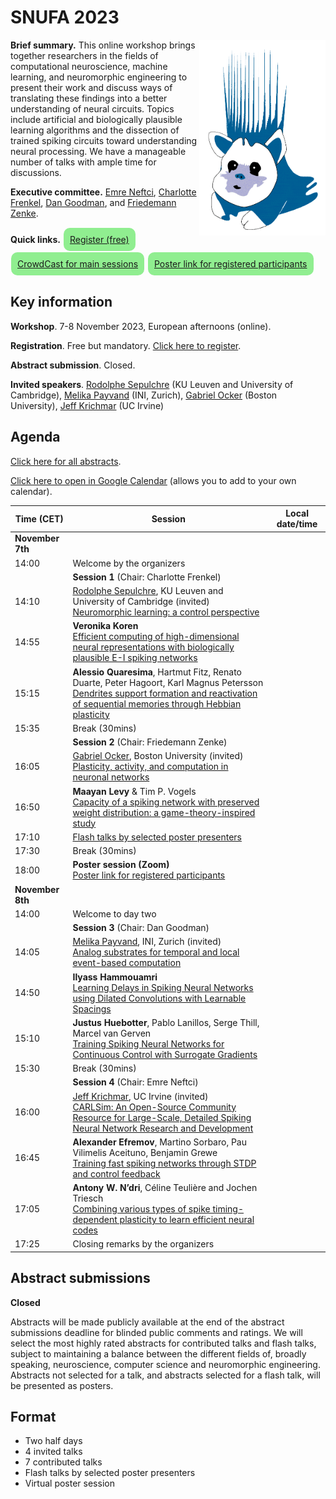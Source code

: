 # SNUFA 2023

<img align="right" width="499" style="max-width: 40%" src="/images/snufa_hog.gif">

**Brief summary.** This online workshop brings together researchers in the fields of computational neuroscience, machine learning, and neuromorphic engineering to present their work and discuss ways of translating these findings into a better understanding of neural circuits. Topics include artificial and biologically plausible learning algorithms and the dissection of trained spiking circuits toward understanding neural processing. We have a manageable number of talks with ample time for discussions.

**Executive committee.** [Emre Neftci](https://www.fz-juelich.de/de/pgi), [Charlotte Frenkel](https://chfrenkel.github.io/), [Dan Goodman](https://neural-reckoning.org), and [Friedemann Zenke](https://zenkelab.org/).

**Quick links.** <span style="background: lightgreen; border-radius: 10px; padding: 10px; display: inline-block; margin: 1px;"><a href="https://www.eventbrite.co.uk/e/snufa-2023-tickets-675972952297">Register (free)</a></span> <span style="background: lightgreen; border-radius: 10px; padding: 10px; display: inline-block; margin: 1px;"><a href="https://www.crowdcast.io/c/snufa-2023">CrowdCast for main sessions</a></span> <span style="background: lightgreen; border-radius: 10px; padding: 10px; display: inline-block; margin: 1px;"><a href="https://www.eventbrite.co.uk/x/snufa-2023-tickets-675972952297">Poster link for registered participants</a></span>

## Key information

**Workshop**. 7-8 November 2023, European afternoons (online).

**Registration**. Free but mandatory. [Click here to register](https://www.eventbrite.co.uk/e/snufa-2023-tickets-675972952297).

**Abstract submission**. Closed.

**Invited speakers**. 
[Rodolphe Sepulchre](https://sites.google.com/site/rsepulchre) (KU Leuven and University of Cambridge),
[Melika Payvand](https://services.ini.uzh.ch/people/melika) (INI, Zurich),
[Gabriel Ocker](https://www.bu.edu/math/profile/gabriel-ocker/) (Boston University),
[Jeff Krichmar](https://sites.socsci.uci.edu/~jkrichma/) (UC Irvine)

<!-- **Talks**. Talks will be streamed on [CrowdCast](https://www.crowdcast.io/e/snufa-2023) with many thanks to [WorldWideNeuro](https://www.world-wide.org/Neuro/) for sponsoring this. 

**Posters**. These will be streamed on Zoom and links will be emailed to registered participants. -->

## Agenda

[Click here for all abstracts](all_abstracts.md).

[Click here to open in Google Calendar](https://calendar.google.com/calendar/u/0?cid=OTYzMGJmOWIyZmJjZjNmNjE0ZDMzN2MyZTVmZjhmMWQ0NDYxZTMwYTM3OWNlNmJmZDA5YWVkMzg1MGJlN2IxMUBncm91cC5jYWxlbmRhci5nb29nbGUuY29t) (allows you to add to your own calendar).

<script language="javascript">
	function LT(d, t) {
		var date = new Date(d+' 2023 '+t+' UTC+1');
		document.write(date.toString());
	}
</script>

| Time (CET) | Session | Local date/time 
|------------|---------|-----------------
|**November 7th** |  |  
| 14:00 | Welcome by the organizers | <script language="javascript">LT('7 Nov', '14:00')</script> 
|       | **Session 1** (Chair: Charlotte Frenkel) |  
| 14:10 | [Rodolphe Sepulchre](https://sites.google.com/site/rsepulchre), KU Leuven and University of Cambridge (invited) <br/> [Neuromorphic learning: a control perspective](https://snufa.net/2023/abstracts/rodolphe-sepulchre-neuromorphic.html) | <script language="javascript">LT('7 Nov', '14:10')</script> 
| 14:55 | **Veronika Koren**<br/>[Efficient computing of high-dimensional neural representations with biologically plausible E-I spiking networks](https://snufa.net/2023/abstracts/veronika-koren-efficient.html) | <script language="javascript">LT('7 Nov', '14:55')</script> 
| 15:15 | **Alessio Quaresima**, Hartmut Fitz, Renato Duarte, Peter Hagoort, Karl Magnus Petersson<br/>[Dendrites support formation and reactivation of sequential memories through Hebbian plasticity](https://snufa.net/2023/abstracts/alessio-quaresim-dendrites.html) | <script language="javascript">LT('7 Nov', '15:15')</script> 
| 15:35 | Break (30mins) | 
|       | **Session 2** (Chair: Friedemann Zenke) |  
| 16:05 | [Gabriel Ocker](https://www.bu.edu/math/profile/gabriel-ocker/), Boston University (invited) <br/> [Plasticity, activity, and computation in neuronal networks](abstracts/gabriel-ocker-plasticity.md) |  <script language="javascript">LT('7 Nov', '16:05')</script>
| 16:50 | **Maayan Levy** & Tim P. Vogels<br/>[Capacity of a spiking network with preserved weight distribution: a game-theory-inspired study](https://snufa.net/2023/abstracts/maayan-levy-capacity.html) | <script language="javascript">LT('7 Nov', '16:50')</script> 
| 17:10 | [Flash talks by selected poster presenters](all_abstracts.md) | <script language="javascript">LT('7 Nov', '17:10')</script>
| 17:30 | Break (30mins) | <script language="javascript">LT('7 Nov', '17:30')</script>
| 18:00 | **Poster session (Zoom)** <br/><a href="https://www.eventbrite.co.uk/x/snufa-2023-tickets-675972952297">Poster link for registered participants</a> |  <script language="javascript">LT('7 Nov', '18:00')</script>
| **November 8th** | | 
| 14:00 | Welcome to day two | <script language="javascript">LT('8 Nov', '14:00')</script> 
|       | **Session 3** (Chair: Dan Goodman) | 
| 14:05 | [Melika Payvand](https://services.ini.uzh.ch/people/melika), INI, Zurich (invited) <br/> [Analog substrates for temporal and local event-based computation](abstracts/melika-payvand-analog.md) | <script language="javascript">LT('8 Nov', '14:05')</script>
| 14:50 | **Ilyass Hammouamri**<br/>[Learning Delays in Spiking Neural Networks using Dilated Convolutions with Learnable Spacings](https://snufa.net/2023/abstracts/ilyass-hammouamri-learning.html) | <script language="javascript">LT('8 Nov', '14:50')</script>
| 15:10 | **Justus Huebotter**, Pablo Lanillos, Serge Thill, Marcel van Gerven<br/>[Training Spiking Neural Networks for Continuous Control with Surrogate Gradients](https://snufa.net/2023/abstracts/justus-huebotter-training.html) | <script language="javascript">LT('8 Nov', '15:10')</script>
| 15:30 | Break (30mins) | <script language="javascript">LT('8 Nov', '15:30')</script>
|       | **Session 4** (Chair: Emre Neftci) | 
| 16:00 | [Jeff Krichmar](https://sites.socsci.uci.edu/~jkrichma/), UC Irvine (invited) <br /> [CARLSim: An Open-Source Community Resource for Large-Scale, Detailed Spiking Neural Network Research and Development](abstracts/jeff-krichmar-carlsim.md) | <script language="javascript">LT('8 Nov', '16:00')</script>
| 16:45 | **Alexander Efremov**, Martino Sorbaro, Pau Vilimelis Aceituno, Benjamin Grewe<br/>[Training fast spiking networks through STDP and control feedback](https://snufa.net/2023/abstracts/martino-sorbaro-training.html) | <script language="javascript">LT('8 Nov', '16:45')</script>
| 17:05 | **Antony W. N’dri**, Céline Teulière and Jochen Triesch<br/>[Combining various types of spike timing-dependent plasticity to learn efficient neural codes](https://snufa.net/2023/abstracts/antony-w-combining.html) | <script language="javascript">LT('8 Nov', '17:05')</script>
| 17:25 | Closing remarks by the organizers | <script language="javascript">LT('8 Nov', '17:25')</script>


## Abstract submissions

**Closed**

Abstracts will be made publicly available at the end of the abstract submissions deadline for blinded public comments and ratings. We will select the most highly rated abstracts for contributed talks and flash talks, subject to maintaining a balance between the different fields of, broadly speaking, neuroscience, computer science and neuromorphic engineering. Abstracts not selected for a talk, and abstracts selected for a flash talk, will be presented as posters.


## Format

* Two half days
* 4 invited talks
* 7 contributed talks
* Flash talks by selected poster presenters
* Virtual poster session

